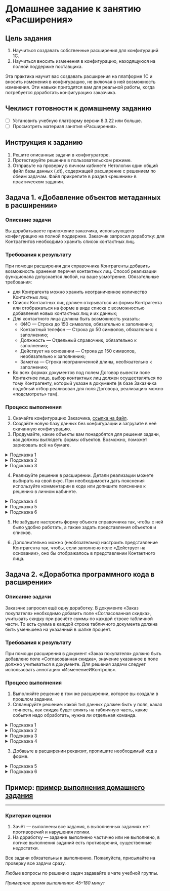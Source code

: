# Домашнее задание к занятию «Расширения»

## Цель задания

1. Научиться создавать собственные расширения для конфигураций 1С.
2. Научиться вносить изменения в конфигурацию, находящуюся на полной поддержке поставщика.

Эта практика научит вас создавать расширения на платформе 1С и вносить изменения в конфигурацию, не включая в ней возможность изменения. Эти навыки пригодятся вам для реальной работы, когда потребуется доработать конфигурацию заказчика.

## Чеклист готовности к домашнему заданию

- [ ] Установить учебную платформу версии 8.3.22 или больше.
- [ ] Просмотреть материал занятия «Расширения».

## Инструкция к заданию

1. Решите описанные задачи в конфигураторе.
2. Протестируйте решение в пользовательском режиме.
3. Отправьте на проверку в личном кабинете Нетологии один общий файл базы данных (.dt), содержащей расширение с решением по обеим задачам. Файл прикрепите в раздел «решение» в практическом задании.

## Задача 1. «Добавление объектов метаданных в расширении»

### Описание задачи
Вы дорабатываете приложение заказчика, использующего конфигурацию на полной поддержке. Заказчик запросил доработку: для Контрагентов необходимо хранить список контактных лиц.

### Требования к результату
При помощи расширения для справочника Контрагенты добавить возможность хранения перечня контактных лиц. Способ реализации функционала допускается любой, на ваше усмотрение. Обязательные требования:
- для Контрагента можно хранить неограниченное количество Контактных лиц;
- Список Контактных лиц должен открываться из формы Контрагента или отображаться на форме в виде списка с возможностью добавления новых контактных лиц и их данных;
- Для контактного лица должна быть возможность указать:
  - ФИО — Строка до 150 символов, обязательно к заполнению;
  - Контактный телефон — Строка до 50 символов, обязательно к заполнению;
  - Должность — Отдельный справочник, обязательно к заполнению;
  - Действует на основании — Строка до 150 символов, необязательно к заполнению;
  - Заметка — Строка неограниченной длины, необязательно к заполнению;
- Во всех формах документов под полем Договор вывести поле Контактное лицо, выбор контактных лиц должен осуществляться по тому Контрагенту, который указан в документе (в базе Заказчика подобный отбор реализован для поля Договора, реализацию можно «подсмотреть» там).

### Процесс выполнения
1. Скачайте конфигурацию Заказчика, [ссылка на файл](https://drive.google.com/file/d/17velhOfjXj6Ss9HIgKW5C3BridS8RfwJ/view?usp=share_link).
2. Создайте новую базу данных без конфигурации и загрузите в неё скачанную конфигурацию.
3. Продумайте, какие объекты вам понадобятся для решения задачи, как должны выглядеть формы объектов. Возможно, поможет зарисовать всё на бумаге.
<details>
  <summary>Подсказка 1</summary>
  Очевидно, чтобы была возможность указывать контактных лиц в документах, для их хранения следует использовать справочник.  
</details>
<details>
  <summary>Подсказка 2</summary>
  Кроме перечисленных в требованиях полей, в Контактном лице должна быть возможность указать ссылку на Контрагента, чтобы использовать механизм подбора.
  Чтобы Контактное лицо нельзя было записать без указания Контрагента, лучше сделать Контрагента владельцем контактного лица. При этом стандартный реквизит лучше переименовать.
</details>
<details>
  <summary>Подсказка 3</summary>
  Должности должны храниться в справочнике.
</details>


4. Реализуйте решение в расширении. Детали реализации можете выбирать на свой вкус. При необходимости дать пояснения используйте комментарии в коде или допишите пояснение к решению в личном кабинете.
<details>
  <summary>Подсказка 4</summary>
  Способ вывести реквизит на форму подробно описан в презентации.
</details>
<details>
  <summary>Подсказка 5</summary>
  Для организации отбора Контактных лиц по Контрагентам в реквизите надо настроить связи параметров выбора:
  <p align="center" width="100%">
    <img width="75%" src="img/HW_11_1_1.png"> 
  </p>
</details>
<details>
  <summary>Подсказка 6</summary>
  Реквизит «Контрагент» перед настройкой отбора должен быть добавлен в расширение.
</details>

5. Не забудьте настроить форму объекта справочника так, чтобы с ней было удобно работать, а также задать представления объектов и списков.


6. Дополнительно можно (необязательно) настроить представление Контрагента так, чтобы, если заполнено поле «Действует на основании», оно бы отображалось в представлении Контактного лица.

## Задача 2. «Доработка программного кода в расширении»

### Описание задачи
Заказчик запросил ещё одну доработку. В документе «Заказ покупателя» необходимо добавить поле «Согласованная скидка», учитывать скидку при расчёте суммы по каждой строке табличной части. То есть сумма в каждой строке табличного документа должна быть уменьшена на указанный в шапке процент.

### Требования к результату
При помощи расширения в документ «Заказ покупателя» должно быть добавлено поле «Согласованная скидка», значение указанное в поле должно учитываться в документе. Для решения задачи следует использовать аннотацию «ИзменениеИКонтроль».

### Процесс выполнения
1. Выполняйте решение в том же расширении, которое вы создали в прошлом задании.
2. Спланируйте решение: какой тип данных должен быть у поля, какая точность, как скидка будет влиять на табличную часть, какие события надо обработать, нужна ли отдельная команда.
<details>
  <summary>Подсказка 1</summary>
  Клиент планирует указывать размер процента скидки, то есть максимальное значение поля 100. Точность процента — скорее всего, не будет нужна более 2 знаков после запятой. Таким образом, оптимально указать: Длина 5, Точность 2, Неотрицательное Максимальное значение 100.
</details>
<details>
  <summary>Подсказка 2</summary>
  Понадобится кнопка пересчёта табличной части с учётом введённой скидки. При изменении поля пользователю должен задаваться вопрос о необходимости пересчёта табличной части. Если таблица пустая, вопрос задаваться не должен.
</details>
<details>
  <summary>Подсказка 3</summary>
  При пересчёте  необходимо учитывать цену и количество, а не просто уменьшая сумму на указанный процент, чтобы несколько нажатий на кнопку не уменьшали сумму последовательно.
</details>
<details>
  <summary>Подсказка 4</summary>
  Очевидно, что скидка должна влиять на сумму в строке табличной части, не только при изменении значения скидки в поле, или нажатии на кнопку, но и при редактировании строки табличной части. То есть, при изменении Цены или Количества, Сумма должна рассчитываться с учетом указанной в шапке документа скидки
</details>

3. Добавьте в расширении реквизит, пропишите необходимый код в форме.
<details>
  <summary>Подсказка 5</summary>
  В форме есть процедура, рассчитывающая сумму, следует вносить доработки в неё. Эта процедура вызывается и для таблицы Товаров, и для таблицы Услуг. Таким образом, изменив одну процедуру, мы обработаем все случаи.
</details>
<details>
  <summary>Подсказка 6</summary>
  В аннотации ИзменениеИКонтроль следует удалить текущую строку расчёта суммы строки и вставить собственный расчёт. Вызов РассчитатьСуммуДокумента() менять не следует.
</details>

## Пример: [пример выполнения домашнего задания](examples/HW_11_1_example.md)

------

### Критерии оценки

1. Зачёт — выполнены все задания, в выполненных заданиях нет противоречий и нарушения логики. 
2. На доработку — задание выполнено частично или не выполнено, в логике выполнения заданий есть противоречия, существенные недостатки.

Все задачи обязательны к выполнению. Пожалуйста, присылайте на проверку все задачи сразу.

Любые вопросы по решению задач задавайте в чате учебной группы.

*Примерное время выполнения: 45–180 минут*

